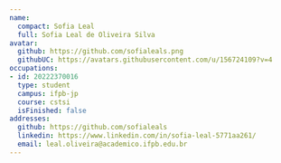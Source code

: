 ```yaml
---
name:
  compact: Sofia Leal
  full: Sofia Leal de Oliveira Silva
avatar:
  github: https://github.com/sofialeals.png
  githubUC: https://avatars.githubusercontent.com/u/156724109?v=4
occupations:
- id: 20222370016
  type: student
  campus: ifpb-jp
  course: cstsi
  isFinished: false
addresses:
  github: https://github.com/sofialeals
  linkedin: https://www.linkedin.com/in/sofia-leal-5771aa261/
  email: leal.oliveira@academico.ifpb.edu.br
---
```

